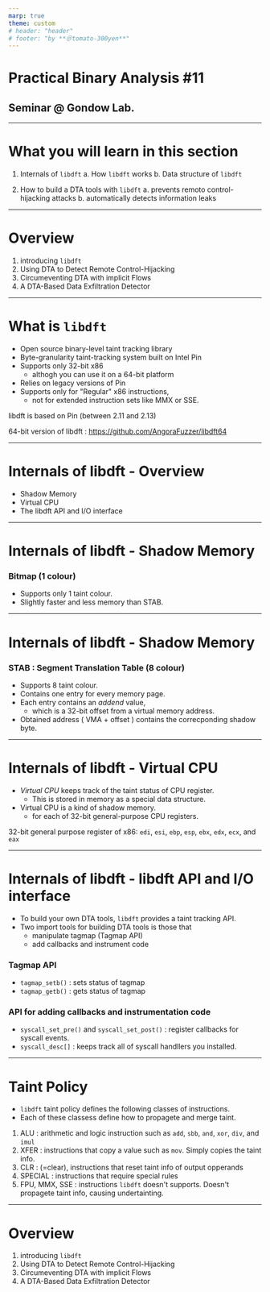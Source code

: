 ```yaml
---
marp: true
theme: custom
# header: "header"
# footer: "by **＠tomato-300yen**"
---
```


# Practical Binary Analysis #11

## Seminar @ Gondow Lab.

<!--
class: title
-->

---

<!--
class: slides
_footer: ''
paginate: true
-->

# What you will learn in this section

1. Internals of `libdft`
   a. How `libdft` works
   b. Data structure of `libdft`

1. How to build a DTA tools with `libdft`
   a. prevents remoto control-hijacking attacks
   b. automatically detects information leaks

---

# Overview

1. introducing `libdft`
2. Using DTA to Detect Remote Control-Hijacking
3. Circumeventing DTA with implicit Flows
4. A DTA-Based Data Exfiltration Detector

---

# What is `libdft`

- Open source binary-level taint tracking library
- Byte-granularity taint-tracking system built on Intel Pin
- Supports only 32-bit x86
  - althogh you can use it on a 64-bit platform
- Relies on legacy versions of Pin
- Supports only for "Regular" x86 instructions,
  - not for extended instruction sets like MMX or SSE.

<note>
libdft is based on Pin (between 2.11 and 2.13)

64-bit version of libdft : https://github.com/AngoraFuzzer/libdft64
</note>

---

# Internals of libdft - Overview

- Shadow Memory
- Virtual CPU
- The libdft API and I/O interface

---

# Internals of libdft - Shadow Memory

### Bitmap (1 colour)

- Supports only 1 taint colour.
- Slightly faster and less memory than STAB.

---

# Internals of libdft - Shadow Memory

### STAB : Segment Translation Table (8 colour)

- Supports 8 taint colour.
- Contains one entry for every memory page.
- Each entry contains an _addend_ value,
  - which is a 32-bit offset from a virtual memory address.
- Obtained address ( VMA + offset ) contains the correcponding shadow byte.

---

# Internals of libdft - Virtual CPU

- _Virtual CPU_ keeps track of the taint status of CPU register.
  - This is stored in memory as a special data structure.
- Virtual CPU is a kind of shadow memory.
  - for each of 32-bit general-purpose CPU registers.

<note>
32-bit general purpose register of x86:
<code>edi</code>,
<code>esi</code>,
<code>ebp</code>,
<code>esp</code>,
<code>ebx</code>,
<code>edx</code>,
<code>ecx</code>,
and <code>eax</code>
</note>

---

# Internals of libdft - libdft API and I/O interface

- To build your own DTA tools, `libdft` provides a taint tracking API.
- Two import tools for building DTA tools is those that
  - manipulate tagmap (Tagmap API)
  - add callbacks and instrument code

### Tagmap API

- `tagmap_setb()` : sets status of tagmap
- `tagmap_getb()` : gets status of tagmap

### API for adding callbacks and instrumentation code

- `syscall_set_pre()` and `syscall_set_post()` : register callbacks for syscall events.
- `syscall_desc[]` : keeps track all of syscall handllers you installed.

---

# Taint Policy

- `libdft` taint policy defines the following classes of instructions.
- Each of these classess define how to propagete and merge taint.

1. ALU : arithmetic and logic instruction such as `add`, `sbb`, `and`, `xor`, `div`, and `imul`
2. XFER : instructions that copy a value such as `mov`. Simply copies the taint info.
3. CLR : (=clear), instructions that reset taint info of output opperands
4. SPECIAL : instructions that require special rules
5. FPU, MMX, SSE : instructions `libdft` doesn't supports. Doesn't propagete taint info, causing undertainting.

---

# Overview

1. introducing `libdft`
2. <red>Using DTA to Detect Remote Control-Hijacking</red>
3. Circumeventing DTA with implicit Flows
4. A DTA-Based Data Exfiltration Detector
